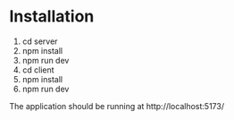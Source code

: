 # Installation

1. cd server
2. npm install
3. npm run dev
4. cd client
5. npm install
6. npm run dev

The application should be running at http://localhost:5173/
